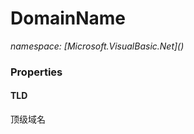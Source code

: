 ﻿# DomainName
_namespace: [Microsoft.VisualBasic.Net](<a href="#" onClick="load('/docs/Microsoft.VisualBasic.Net/index.md')"></a>)_






### Properties

#### TLD
顶级域名

